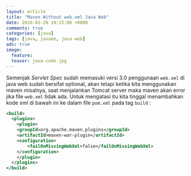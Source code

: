 ```yaml
---
layout: article
title: "Maven Without web.xml Java Web"
date: 2016-02-20 19:15:08 +0800
comments: true
categories: [java]
tags: [java, javaee, java web]
ads: true
image:
  feature:
  teaser: java-code.jpg
---
```


Semenjak _Servlet Spec_ sudah memasuki versi 3.0 penggunaan `web.xml` di java web sudah bersifat optional, akan tetapi ketika kita menggunakan maven misalnya, saat menjalankan Tomcat server maka maven akan error jika file `web.xml` tidak ada. Untuk mengatasi itu kita tinggal menambahkan kode xml di bawah ini ke dalam file `pom.xml` pada tag `build` :

```xml
<build>
  <plugins>
    <plugin>
	<groupId>org.apache.maven.plugins</groupId>
	<artifactId>maven-war-plugin</artifactId>
	<configuration>
	    <failOnMissingWebXml>false</failOnMissingWebXml>
	</configuration>
    </plugin>
  </plugins>
</build>
```
 
